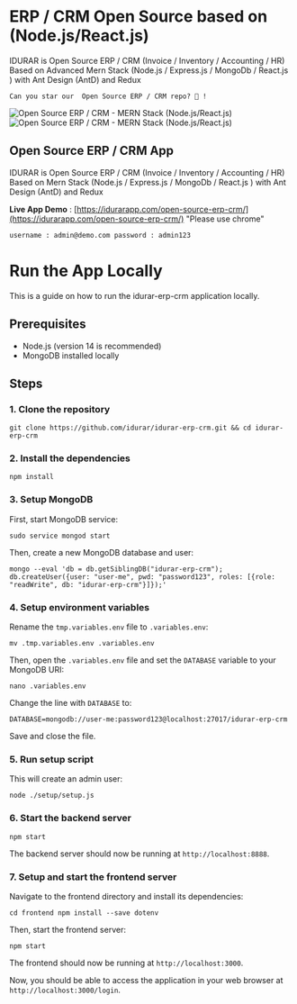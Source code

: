 # ERP / CRM Open Source based on (Node.js/React.js)

IDURAR is Open Source ERP / CRM (Invoice / Inventory / Accounting / HR) Based on Advanced Mern Stack (Node.js / Express.js / MongoDb / React.js ) with Ant Design (AntD) and Redux

```
Can you star our  Open Source ERP / CRM repo? 🤩 !
```

![Open Source ERP / CRM - MERN Stack (Node.js/React.js)](https://user-images.githubusercontent.com/50052356/141647096-dcb66696-6103-4850-ae21-9fc97a412252.png)
![Open Source ERP / CRM - MERN Stack (Node.js/React.js)](https://user-images.githubusercontent.com/50052356/141647100-9dfd6ee5-f873-42a8-8923-88bd0cf53606.png)

## Open Source ERP / CRM App

IDURAR is Open Source ERP / CRM (Invoice / Inventory / Accounting / HR) Based on Mern Stack (Node.js / Express.js / MongoDb / React.js ) with Ant Design (AntD) and Redux

**Live App Demo** : [https://idurarapp.com/open-source-erp-crm/](https://idurarapp.com/open-source-erp-crm/) "Please use chrome"

`username : admin@demo.com password : admin123`


# Run the App Locally
This is a guide on how to run the idurar-erp-crm application locally.

## Prerequisites

- Node.js (version 14 is recommended)
- MongoDB installed locally

## Steps

### 1. Clone the repository

`
git clone https://github.com/idurar/idurar-erp-crm.git
&&
cd idurar-erp-crm
`

### 2. Install the dependencies

`
npm install
`

### 3. Setup MongoDB

First, start MongoDB service:

`sudo service mongod start`

Then, create a new MongoDB database and user:

`
mongo --eval 'db = db.getSiblingDB("idurar-erp-crm"); db.createUser({user: "user-me", pwd: "password123", roles: [{role: "readWrite", db: "idurar-erp-crm"}]});'
`

### 4. Setup environment variables

Rename the `tmp.variables.env` file to `.variables.env`:

`
mv .tmp.variables.env .variables.env
`

Then, open the `.variables.env` file and set the `DATABASE` variable to your MongoDB URI:

`
nano .variables.env
`

Change the line with `DATABASE` to:

`
DATABASE=mongodb://user-me:password123@localhost:27017/idurar-erp-crm
`

Save and close the file.

### 5. Run setup script

This will create an admin user:

`
node ./setup/setup.js
`

### 6. Start the backend server

`
npm start
`

The backend server should now be running at `http://localhost:8888`.

### 7. Setup and start the frontend server

Navigate to the frontend directory and install its dependencies:

`
cd frontend
npm install --save dotenv
`

Then, start the frontend server:

`
npm start
`

The frontend should now be running at `http://localhost:3000`.

Now, you should be able to access the application in your web browser at `http://localhost:3000/login`.

